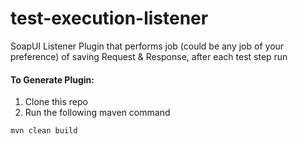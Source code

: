 # test-execution-listener
SoapUI Listener Plugin that performs job (could be any job of your preference) of saving Request &amp; Response, after each test step run

#### To Generate Plugin:
1. Clone this repo
2. Run the following maven command
```maven
mvn clean build
```
